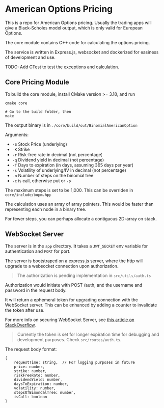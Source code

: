 # American Options Pricing

This is a repo for American Options pricing. Usually the trading apps will give a Black-Scholes model output, which is only valid for European Options.

The core module contains C++ code for calculating the options pricing.

The service is written in Express.js, websocket and dockerized for easiness of development and use.

TODO: Add CTest to test the exceptions and calculation.

## Core Pricing Module

To build the core module, install CMake version >= 3.10, and run

```shell
cmake core

# Go to the build folder, then
make
```

The output binary is in `./core/build/out/BinomialAmericanOption`

Arguments:

- `-S` Stock Price (underlying)
- `-K` Strike
- `-r` Risk-free rate in decimal (not percentage)
- `-q` Dividend yield in decimal (not percentage)
- `-T` Days to expiration (in days, assuming 365 days per year)
- `-s` Volatility of underlying/IV in decimal (not percentage)
- `-n` Number of steps on the binomial tree
- `-c` is call, otherwise put or `-p`

The maximum steps is set to be 1,000. This can be overriden in `core/include/bopm.hpp`

The calculation uses an array of array pointers. This would be faster than representing each node in a binary tree.

For fewer steps, you can perhaps allocate a contiguous 2D-array on stack.

## WebSocket Server

The server is in the `app` directory. It takes a `JWT_SECRET` env variable for authentication and `PORT` for port.

The server is bootstraped on a express.js server, where the http will upgrade to a websocket connection upon authorization.

> The authorization is pending implementation in `src/utils/auth.ts`

Authorization would initiate with POST /auth, and the username and password in the request body.

It will return a ephemeral token for upgrading connection with the WebSocket server. This can be enhanced by adding a counter to invalidate the token after use.

For more info on securing WebSocket Server, see [this article on StackOverflow](https://stackoverflow.com/questions/4361173/http-headers-in-websockets-client-api).

> Currently the token is set for longer expiration time for debugging and development purposes. Check `src/routes/auth.ts`.

The request body format:

```
{
    requestTime: string,  // For logging purposes in future
    price: number,
    strike: number,
    riskFreeRate: number,
    dividendYield: number,
    daysToExpiration: number,
    volatility: number,
    stepsOfBimondalTree: number,
    isCall: boolean
}

```
